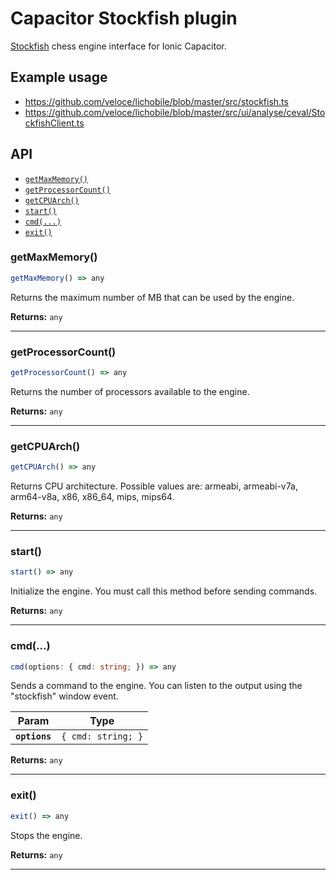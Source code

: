 # Capacitor Stockfish plugin

[Stockfish](https://stockfishchess.org/) chess engine interface for Ionic
Capacitor.

## Example usage

- https://github.com/veloce/lichobile/blob/master/src/stockfish.ts
- https://github.com/veloce/lichobile/blob/master/src/ui/analyse/ceval/StockfishClient.ts

## API

<docgen-index>

* [`getMaxMemory()`](#getmaxmemory)
* [`getProcessorCount()`](#getprocessorcount)
* [`getCPUArch()`](#getcpuarch)
* [`start()`](#start)
* [`cmd(...)`](#cmd)
* [`exit()`](#exit)

</docgen-index>

<docgen-api>
<!--Update the source file JSDoc comments and rerun docgen to update the docs below-->

### getMaxMemory()

```typescript
getMaxMemory() => any
```

Returns the maximum number of MB that can be used by the engine.

**Returns:** <code>any</code>

--------------------


### getProcessorCount()

```typescript
getProcessorCount() => any
```

Returns the number of processors available to the engine.

**Returns:** <code>any</code>

--------------------


### getCPUArch()

```typescript
getCPUArch() => any
```

Returns CPU architecture.
Possible values are: armeabi, armeabi-v7a, arm64-v8a, x86, x86_64, mips, mips64.

**Returns:** <code>any</code>

--------------------


### start()

```typescript
start() => any
```

Initialize the engine. You must call this method before sending commands.

**Returns:** <code>any</code>

--------------------


### cmd(...)

```typescript
cmd(options: { cmd: string; }) => any
```

Sends a command to the engine. You can listen to the output using the
"stockfish" window event.

| Param         | Type                          |
| ------------- | ----------------------------- |
| **`options`** | <code>{ cmd: string; }</code> |

**Returns:** <code>any</code>

--------------------


### exit()

```typescript
exit() => any
```

Stops the engine.

**Returns:** <code>any</code>

--------------------

</docgen-api>
